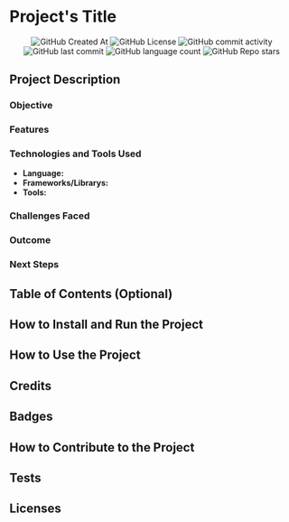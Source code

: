 # Project's Title

<div align="center">
    <img alt="GitHub Created At" src="https://img.shields.io/github/created-at/KieranPritchard/:repo">
    <img alt="GitHub License" src="https://img.shields.io/github/license/KieranPritchard/:repo">
    <img alt="GitHub commit activity" src="https://img.shields.io/github/commit-activity/t/KieranPritchard/:repo">
    <img alt="GitHub last commit" src="https://img.shields.io/github/last-commit/KieranPritchard/:repo">
    <img alt="GitHub language count" src="https://img.shields.io/github/languages/count/KieranPritchard/:repo">
    <img alt="GitHub Repo stars" src="https://img.shields.io/github/stars/KieranPritchard/:repo">
</div>

## Project Description

### Objective

### Features

### Technologies and Tools Used

* **Language:**
* **Frameworks/Librarys:** 
* **Tools:** 

### Challenges Faced

### Outcome

### Next Steps

## Table of Contents (Optional)

## How to Install and Run the Project

## How to Use the Project

## Credits

## Badges

## How to Contribute to the Project

## Tests

## Licenses
